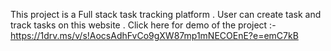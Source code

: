 This project is a Full stack task tracking platform . User can create task and track tasks on this website . Click here for demo of the project :- https://1drv.ms/v/s!AocsAdhFvCo9gXW87mp1mNECOEnE?e=emC7kB
